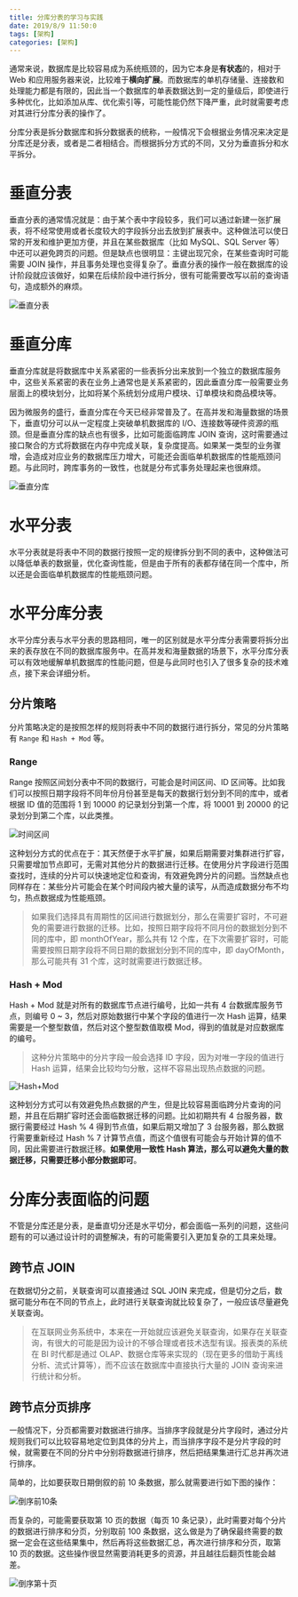 ```yaml
---
title: 分库分表的学习与实践
date: 2019/8/9 11:50:0
tags: [架构]
categories: [架构]
---
```

通常来说，数据库是比较容易成为系统瓶颈的，因为它本身是**有状态**的，相对于 Web 和应用服务器来说，比较难于**横向扩展**。而数据库的单机存储量、连接数和处理能力都是有限的，因此当一个数据库的单表数据达到一定的量级后，即使进行多种优化，比如添加从库、优化索引等，可能性能仍然下降严重，此时就需要考虑对其进行分库分表的操作了。

分库分表是拆分数据库和拆分数据表的统称，一般情况下会根据业务情况来决定是分库还是分表，或者是二者相结合。而根据拆分方式的不同，又分为垂直拆分和水平拆分。

<!--more-->

# 垂直分表
垂直分表的通常情况就是：由于某个表中字段较多，我们可以通过新建一张扩展表，将不经常使用或者长度较大的字段拆分出去放到扩展表中。这种做法可以使日常的开发和维护更加方便，并且在某些数据库（比如 MySQL、SQL Server 等）中还可以避免跨页的问题。但是缺点也很明显：主键出现冗余，在某些查询时可能需要 JOIN 操作，并且事务处理也变得复杂了。垂直分表的操作一般在数据库的设计阶段就应该做好，如果在后续阶段中进行拆分，很有可能需要改写以前的查询语句，造成额外的麻烦。

![垂直分表](https://img.nekolr.com/images/2019/08/11/2Le.png)

# 垂直分库
垂直分库就是将数据库中关系紧密的一些表拆分出来放到一个独立的数据库服务中，这些关系紧密的表在业务上通常也是关系紧密的，因此垂直分库一般需要业务层面上的模块划分，比如将某个系统划分成用户模块、订单模块和商品模块等。

因为微服务的盛行，垂直分库在今天已经非常普及了。在高并发和海量数据的场景下，垂直切分可以从一定程度上突破单机数据库的 I/O、连接数等硬件资源的瓶颈。但是垂直分库的缺点也有很多，比如可能面临跨库 JOIN 查询，这时需要通过接口聚合的方式将数据在内存中完成关联，复杂度提高。如果某一类型的业务骤增，会造成对应业务的数据库压力增大，可能还会面临单机数据库的性能瓶颈问题。与此同时，跨库事务的一致性，也就是分布式事务处理起来也很麻烦。

![垂直分库](https://img.nekolr.com/images/2019/08/11/y73.png)

# 水平分表
水平分表就是将表中不同的数据行按照一定的规律拆分到不同的表中，这种做法可以降低单表的数据量，优化查询性能，但是由于所有的表都存储在同一个库中，所以还是会面临单机数据库的性能瓶颈问题。

# 水平分库分表
水平分库分表与水平分表的思路相同，唯一的区别就是水平分库分表需要将拆分出来的表存放在不同的数据库服务中。在高并发和海量数据的场景下，水平分库分表可以有效地缓解单机数据库的性能问题，但是与此同时也引入了很多复杂的技术难点，接下来会详细分析。

## 分片策略
分片策略决定的是按照怎样的规则将表中不同的数据行进行拆分，常见的分片策略有 `Range` 和 `Hash + Mod` 等。

### Range
Range 按照区间划分表中不同的数据行，可能会是时间区间、ID 区间等。比如我们可以按照日期字段将不同年份月份甚至是每天的数据行划分到不同的库中，或者根据 ID 值的范围将 1 到 10000 的记录划分到第一个库，将 10001 到 20000 的记录划分到第二个库，以此类推。

![时间区间](https://img.nekolr.com/images/2019/08/11/qP9.png)

这种划分方式的优点在于：其天然便于水平扩展，如果后期需要对集群进行扩容，只需要增加节点即可，无需对其他分片的数据进行迁移。在使用分片字段进行范围查找时，连续的分片可以快速地定位和查询，有效避免跨分片的问题。当然缺点也同样存在：某些分片可能会在某个时间段内被大量的读写，从而造成数据分布不均匀，热点数据成为性能瓶颈。

> 如果我们选择具有周期性的区间进行数据划分，那么在需要扩容时，不可避免的需要进行数据的迁移。比如，按照日期字段将不同月份的数据划分到不同的库中，即 monthOfYear，那么共有 12 个库，在下次需要扩容时，可能需要按照日期字段将不同日期的数据划分到不同的库中，即 dayOfMonth，那么可能共有 31 个库，这时就需要进行数据迁移。

### Hash + Mod
Hash + Mod 就是对所有的数据库节点进行编号，比如一共有 4 台数据库服务节点，则编号 0 ~ 3，然后对原始数据行中某个字段的值进行一次 Hash 运算，结果需要是一个整型数值，然后对这个整型数值取模 Mod，得到的值就是对应数据库的编号。

> 这种分片策略中的分片字段一般会选择 ID 字段，因为对唯一字段的值进行 Hash 运算，结果会比较均匀分散，这样不容易出现热点数据的问题。

![Hash+Mod](https://img.nekolr.com/images/2019/08/11/4oa.png)

这种划分方式可以有效避免热点数据的产生，但是比较容易面临跨分片查询的问题，并且在后期扩容时还会面临数据迁移的问题。比如初期共有 4 台服务器，数据行需要经过 Hash % 4 得到节点值，如果后期又增加了 3 台服务器，那么数据行需要重新经过 Hash % 7 计算节点值，而这个值很有可能会与开始计算的值不同，因此需要进行数据迁移。**如果使用一致性 Hash 算法，那么可以避免大量的数据迁移，只需要迁移小部分数据即可**。

# 分库分表面临的问题
不管是分库还是分表，是垂直切分还是水平切分，都会面临一系列的问题，这些问题有的可以通过设计时的调整解决，有的可能需要引入更加复杂的工具来处理。

## 跨节点 JOIN
在数据切分之前，关联查询可以直接通过 SQL JOIN 来完成，但是切分之后，数据可能分布在不同的节点上，此时进行关联查询就比较复杂了，一般应该尽量避免关联查询。

> 在互联网业务系统中，本来在一开始就应该避免关联查询，如果存在关联查询，有很大的可能是因为设计的不够合理或者技术选型有误。报表类的系统在 BI 时代都是通过 OLAP、数据仓库等来实现的（现在更多的借助于离线分析、流式计算等），而不应该在数据库中直接执行大量的 JOIN 查询来进行统计和分析。

## 跨节点分页排序
一般情况下，分页都需要对数据进行排序。当排序字段就是分片字段时，通过分片规则我们可以比较容易地定位到具体的分片上，而当排序字段不是分片字段的时候，就需要在不同的分片中分别将数据进行排序，然后把结果集进行汇总并再次进行排序。

简单的，比如要获取日期倒叙的前 10 条数据，那么就需要进行如下图的操作：

![倒序前10条](https://img.nekolr.com/images/2019/08/22/9RZ.png)

而复杂的，可能需要获取第 10 页的数据（每页 10 条记录），此时需要对每个分片的数据进行排序和分页，分别取前 100 条数据，这么做是为了确保最终需要的数据一定会在这些结果集中，然后再将这些数据汇总，再次进行排序和分页，取第 10 页的数据。这些操作很显然需要消耗更多的资源，并且越往后翻页性能会越差。

![倒序第十页](https://img.nekolr.com/images/2019/08/22/Y3D.png)
